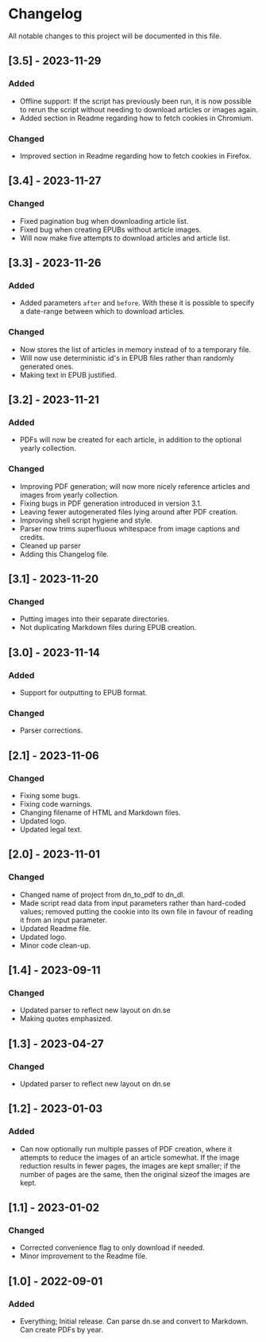 # Changelog

All notable changes to this project will be documented in this file.


## [3.5] - 2023-11-29

### Added

- Offline support: If the script has previously been run, it is now possible to rerun the script without needing to download articles or images again.
- Added section in Readme regarding how to fetch cookies in Chromium.

### Changed

- Improved section in Readme regarding how to fetch cookies in Firefox.



## [3.4] - 2023-11-27

### Changed

- Fixed pagination bug when downloading article list.
- Fixed bug when creating EPUBs without article images.
- Will now make five attempts to download articles and article list.



## [3.3] - 2023-11-26

### Added

- Added parameters `after` and `before`. With these it is possible to specify a date-range between which to download articles.

### Changed

- Now stores the list of articles in memory instead of to a temporary file.
- Will now use deterministic id's in EPUB files rather than randomly generated ones.
- Making text in EPUB justified.



## [3.2] - 2023-11-21

### Added

- PDFs will now be created for each article, in addition to the optional yearly collection.

### Changed

- Improving PDF generation; will now more nicely reference articles and images from yearly collection.
- Fixing bugs in PDF generation introduced in version 3.1.
- Leaving fewer autogenerated files lying around after PDF creation.
- Improving shell script hygiene and style. 
- Parser now trims superfluous whitespace from image captions and credits.
- Cleaned up parser
- Adding this Changelog file.



## [3.1] - 2023-11-20

### Changed

- Putting images into their separate directories.
- Not duplicating Markdown files during EPUB creation.



## [3.0] - 2023-11-14

### Added

- Support for outputting to EPUB format.

### Changed

- Parser corrections.



## [2.1] - 2023-11-06

### Changed

- Fixing some bugs.
- Fixing code warnings.
- Changing filename of HTML and Markdown files.
- Updated logo.
- Updated legal text.



## [2.0] - 2023-11-01

### Changed

- Changed name of project from dn_to_pdf to dn_dl.
- Made script read data from input parameters rather than hard-coded values; removed putting the cookie into its own file in favour of reading it from an input parameter.
- Updated Readme file.
- Updated logo.
- Minor code clean-up.



## [1.4] - 2023-09-11

### Changed

- Updated parser to reflect new layout on dn.se
- Making quotes emphasized.



## [1.3] - 2023-04-27

### Changed

- Updated parser to reflect new layout on dn.se



## [1.2] - 2023-01-03

### Added

- Can now optionally run multiple passes of PDF creation, where it attempts to reduce the images of an article somewhat. If the image reduction results in fewer pages, the images are kept smaller; if the number of pages are the same, then the original sizeof the images are kept.



## [1.1] - 2023-01-02

### Changed

- Corrected convenience flag to only download if needed.
- Minor improvement to the Readme file.



## [1.0] - 2022-09-01

### Added
- Everything; Initial release. Can parse dn.se and convert to Markdown. Can create PDFs by year.
